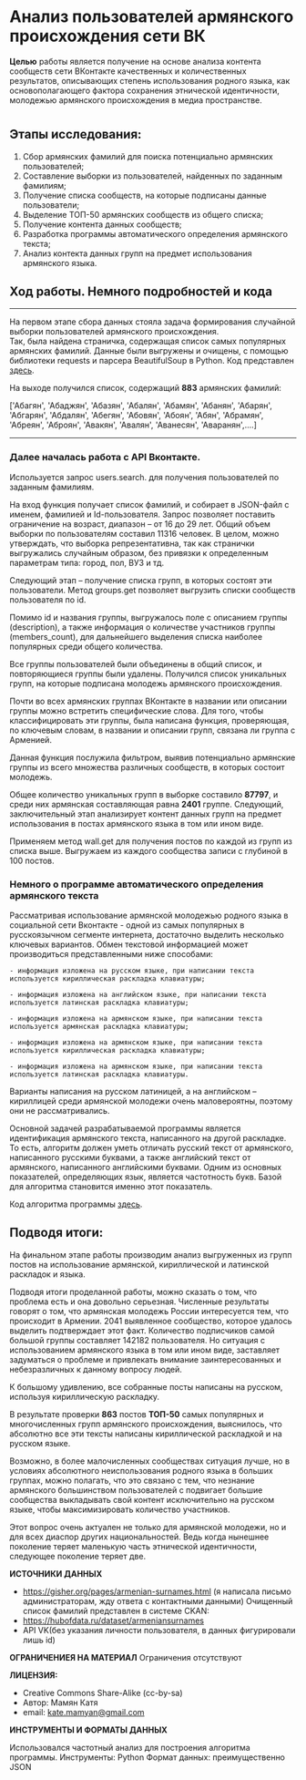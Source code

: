 # **Анализ пользователей армянского происхождения сети ВК**
**Целью** работы является получение на основе анализа контента сообществ сети 
ВКонтакте качественных и количественных результатов, описывающих степень использования 
родного языка, как основополагающего фактора сохранения 
этнической идентичности, молодежью армянского происхождения в медиа пространстве. 
#
## Этапы исследования:
1) Сбор армянских фамилий для поиска потенциально армянских пользователей;
2) Составление выборки из пользователей, найденных по заданным фамилиям;
3) Получение списка сообществ, на которые подписаны данные пользователи;
4) Выделение ТОП-50 армянских сообществ из общего списка;
5) Получение контента данных сообществ;
5) Разработка программы автоматического определения армянского текста;
7) Анализ контекта данных групп на предмет использования армянского языка.

## Ход работы. Немного подробностей и кода
***
На первом этапе сбора данных стояла задача формирования случайной выборки пользователей армянского происхождения.  
Так, была найдена страничка, содержащая список самых популярных армянских фамилий.  Данные были выгружены и очищены, с помощью библиотеки requests и парсера BeautifulSoup в Python. Код представлен [здесь](https://github.com/katemamyan/datamanegment-/blob/master/%D5%A1%D5%A6%D5%A3%D5%A1%D5%B6%D5%B8%D6%82%D5%B6%D5%B6%D5%A5%D6%80%D5%AB%20%D6%81%D5%B8%D6%82%D6%81%D5%A1%D5%AF.ipynb).

На выходе получился список, содержащий **883** армянских фамилий:

['Абагян', 'Абаджян', 'Абазян', 'Абалян', 'Абамян', 'Абанян', 'Абарян', 'Абгарян', 
'Абдалян', 'Абегян', 'Абовян', 'Абоян', 'Абян', 'Абрамян', 'Абреян', 'Аброян', 'Авакян', 
'Авалян', 'Аванесян', 'Аваранян',....]
***
### Далее началась работа с API Вконтакте. 
Используется запрос users.search. для получения пользователей по заданным фамилиям.

На вход функция получает список фамилий, и собирает в JSON-файл с именем, фамилией и Id-пользователя. Запрос позволяет поставить ограничение на возраст, диапазон – от 16 до 29 лет.  Общий объем выборки по пользователям составил 11316 человек. В целом, можно утверждать, что выборка репрезентативна, так как странички выгружались случайным образом, без привязки к определенным параметрам типа: город, пол, ВУЗ и тд.

Следующий этап – получение списка групп, в которых состоят эти пользователи. 
Метод groups.get позволяет выгрузить списки сообществ пользователя по id.

Помимо id и названия группы, выгружалось поле с описанием группы (description), а также информация о количестве участников группы (members_count), для дальнейшего выделения списка наиболее популярных среди общего количества.

Все группы пользователей были объединены в общий список, и повторяющиеся группы были удалены. Получился список уникальных групп, на которые подписана молодежь армянского происхождения.

Почти во всех армянских группах ВКонтакте в названии или описании группы можно встретить специфические слова. Для того, чтобы классифицировать эти группы, была написана функция, проверяющая, по ключевым словам, в названии и описании групп, связана ли группа с Арменией. 

Данная функция послужила фильтром, выявив потенциально армянские группы из всего множества различных сообществ, в которых состоит молодежь. 

Общее количество уникальных групп в выборке составило **87797**, и среди них армянская составляющая равна **2401** группе.
Следующий, заключительный этап анализирует контент данных групп на предмет использования в постах армянского языка в том или ином виде.

Применяем метод wall.get для получения постов по каждой из групп из списка выше. Выгружаем из каждого сообщества записи с глубиной в 100 постов. 

### Немного о программе автоматического определения армянского текста 
Рассматривая использование армянской молодежью родного языка в социальной сети Вконтакте - одной из самых популярных в русскоязычном сегменте интернета, достаточно выделить несколько ключевых вариантов. Обмен текстовой информацией может производиться представленными ниже способами:

	- информация изложена на русском языке, при написании текста используется кириллическая раскладка клавиатуры;

	- информация изложена на английском языке, при написании текста используется латинская раскладка клавиатуры;

	- информация изложена на армянском языке, при написании текста используется армянская раскладка клавиатуры;

	- информация изложена на армянском языке, при написании текста используется кириллическая раскладка клавиатуры;

	- информация изложена на армянском языке, при написании текста используется латинская раскладка клавиатуры.

Варианты написания на русском латиницей, а на английском – кириллицей среди армянской молодежи очень маловероятны, поэтому они не рассматривались.

Основной задачей разрабатываемой программы является идентификация армянского текста, написанного на другой раскладке. То есть, алгоритм должен уметь отличать русский текст от армянского, написанного русскими буквами, а также английский текст от армянского, написанного английскими буквами. Одним из основных показателей, определяющих язык, является частотность букв. Базой для алгоритма становится именно этот показатель.

Код алгоритма программы [здесь](https://github.com/katemamyan/datamanegment-/blob/master/frequency%20part.ipynb).


## Подводя итоги:

На финальном этапе работы производим анализ выгруженных из групп постов на использование армянской, кириллической и латинской раскладок и языка. 

Подводя итоги проделанной работы, можно сказать о том, что проблема есть и она довольно серьезная. Численные результаты говорят о том, что армянская молодежь России интересуется тем, что происходит в Армении. 2041 выявленное сообщество, которое удалось выделить подтверждает этот факт. Количество подписчиков самой большой группы составляет 142182 пользователя. Но ситуация с использованием армянского языка в том или ином виде, заставляет задуматься о проблеме и привлекать внимание заинтересованных и небезразличных к данному вопросу людей. 

К большому удивлению, все собранные посты написаны на русском, используя кириллическую раскладку.

В результате проверки **863** постов **ТОП-50** самых популярных и многочисленных групп армянского происхождения, выяснилось, что абсолютно все эти тексты написаны кириллической раскладкой и на русском языке. 

Возможно, в более малочисленных сообществах ситуация лучше, но в условиях абсолютного неиспользования родного языка в больших группах, можно полагать, что это связано с тем, что незнание армянского большинством пользователей с подвигает большие сообщества выкладывать свой контент исключительно на русском языке, чтобы максимизировать количество участников.

Этот вопрос очень актуален не только для армянской молодежи, но и для всех диаспор других национальностей. Ведь когда нынешнее поколение теряет маленькую часть этнической идентичности, следующее поколение теряет две. 

**ИСТОЧНИКИ ДАННЫХ**
- https://gisher.org/pages/armenian-surnames.html (я написала письмо администраторам, жду ответа с контактными данными)
Очищенный список фамилий представлен в системе CKAN:
- https://hubofdata.ru/dataset/armeniansurnames
- API VK(без указания личности пользователя, в данных фигурировали лишь id)

**ОГРАНИЧЕНИЕЯ НА МАТЕРИАЛ** 
Ограничения отсутствуют

**ЛИЦЕНЗИЯ:** 
- Creative Commons Share-Alike (cc-by-sa)
- Автор: Мамян Катя
- email: kate.mamyan@gmail.com

**ИНСТРУМЕНТЫ И ФОРМАТЫ ДАННЫХ** 

Использовался частотный анализ для построения алгоритма программы. 
Инструменты: Python
Формат данных: преимущественно JSON
